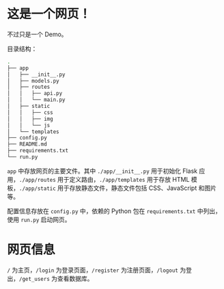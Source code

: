 # 这是一个网页！

不过只是一个 Demo。

目录结构：

```bash
.
├── app
│   ├── __init__.py
│   ├── models.py
│   ├── routes
│   │   ├── api.py
│   │   └── main.py
│   ├── static
│   │   ├── css
│   │   ├── img
│   │   └── js
│   └── templates
├── config.py
├── README.md
├── requirements.txt
└── run.py
```

`app` 中存放网页的主要文件。其中 `./app/__init__.py` 用于初始化 Flask 应用，`./app/routes` 用于定义路由，`./app/templates` 用于存放 HTML 模板，`./app/static` 用于存放静态文件，静态文件包括 CSS、JavaScript 和图片等。

配置信息存放在 `config.py` 中，依赖的 Python 包在 `requirements.txt` 中列出，使用 `run.py` 启动网页。

# 网页信息

`/` 为主页，`/login` 为登录页面，`/register` 为注册页面，`/logout` 为登出，`/get_users` 为查看数据库。